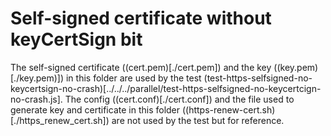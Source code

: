 # Self-signed certificate without keyCertSign bit
The self-signed certificate ((cert.pem)[./cert.pem]) and the key ((key.pem)[./key.pem)]) in this folder are used by the test (test-https-selfsigned-no-keycertsign-no-crash)[../../../parallel/test-https-selfsigned-no-keycertcign-no-crash.js]. The config ((cert.conf)[./cert.conf]) and the file used to generate key and certificate in this folder ((https-renew-cert.sh)[./https_renew_cert.sh]) are not used by the test but for reference.
